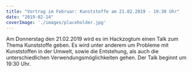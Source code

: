 ```yaml
---
title: "Vortrag im Februar: Kunststoffe am 21.02.2019 - 19:30 Uhr"
date: "2019-02-14"
coverImage: './images/placeholder.jpg'
---
```


Am Donnerstag den 21.02.2019 wird es im Hackzogtum einen Talk zum Thema Kunststoffe geben. Es wird unter anderem um Probleme mit Kunststoffen in der Umwelt, sowie die Entstehung, als auch die unterschiedlichen Verwendungsmöglichkeiten gehen. Der Talk beginnt um 19:30 Uhr.
